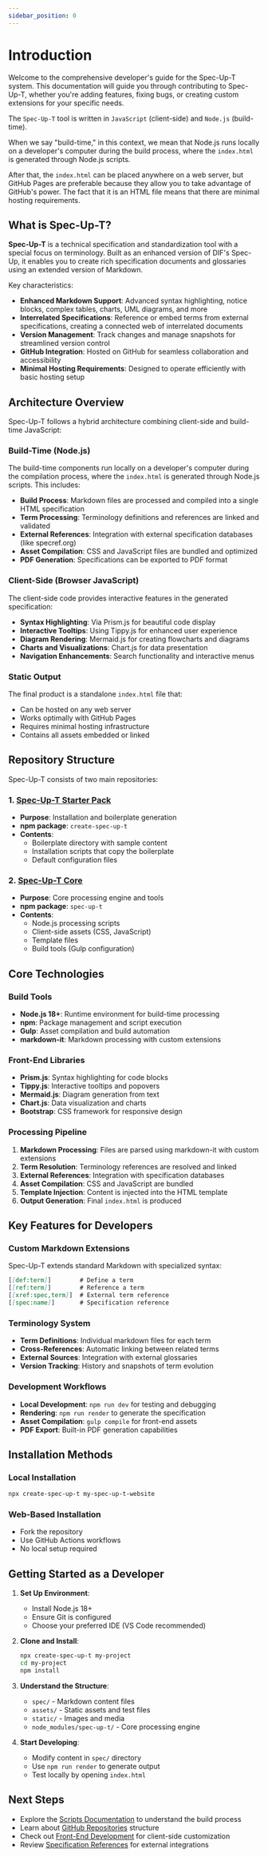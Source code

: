 ```yaml
---
sidebar_position: 0
---
```


# Introduction

Welcome to the comprehensive developer's guide for the Spec-Up-T system. This documentation will guide you through contributing to Spec-Up-T, whether you're adding features, fixing bugs, or creating custom extensions for your specific needs.

The `Spec-Up-T` tool is written in `JavaScript` (client-side) and `Node.js` (build-time).

When we say "build-time," in this context, we mean that Node.js runs locally on a developer's computer during the build process, where the `index.html` is generated through Node.js scripts.

After that, the `index.html` can be placed anywhere on a web server, but GitHub Pages are preferable because they allow you to take advantage of GitHub's power. The fact that it is an HTML file means that there are minimal hosting requirements.

## What is Spec-Up-T?

**Spec-Up-T** is a technical specification and standardization tool with a special focus on terminology. Built as an enhanced version of DIF's Spec-Up, it enables you to create rich specification documents and glossaries using an extended version of Markdown.

Key characteristics:

- **Enhanced Markdown Support**: Advanced syntax highlighting, notice blocks, complex tables, charts, UML diagrams, and more
- **Interrelated Specifications**: Reference or embed terms from external specifications, creating a connected web of interrelated documents
- **Version Management**: Track changes and manage snapshots for streamlined version control
- **GitHub Integration**: Hosted on GitHub for seamless collaboration and accessibility
- **Minimal Hosting Requirements**: Designed to operate efficiently with basic hosting setup

## Architecture Overview

Spec-Up-T follows a hybrid architecture combining client-side and build-time JavaScript:

### Build-Time (Node.js)

The build-time components run locally on a developer's computer during the compilation process, where the `index.html` is generated through Node.js scripts. This includes:

- **Build Process**: Markdown files are processed and compiled into a single HTML specification
- **Term Processing**: Terminology definitions and references are linked and validated
- **External References**: Integration with external specification databases (like specref.org)
- **Asset Compilation**: CSS and JavaScript files are bundled and optimized
- **PDF Generation**: Specifications can be exported to PDF format

### Client-Side (Browser JavaScript)

The client-side code provides interactive features in the generated specification:

- **Syntax Highlighting**: Via Prism.js for beautiful code display
- **Interactive Tooltips**: Using Tippy.js for enhanced user experience
- **Diagram Rendering**: Mermaid.js for creating flowcharts and diagrams
- **Charts and Visualizations**: Chart.js for data presentation
- **Navigation Enhancements**: Search functionality and interactive menus

### Static Output

The final product is a standalone `index.html` file that:

- Can be hosted on any web server
- Works optimally with GitHub Pages
- Requires minimal hosting infrastructure
- Contains all assets embedded or linked

## Repository Structure

Spec-Up-T consists of two main repositories:

### 1. [Spec-Up-T Starter Pack](https://github.com/trustoverip/spec-up-t-starter-pack)

- **Purpose**: Installation and boilerplate generation
- **npm package**: `create-spec-up-t`
- **Contents**:
  - Boilerplate directory with sample content
  - Installation scripts that copy the boilerplate
  - Default configuration files

### 2. [Spec-Up-T Core](https://github.com/trustoverip/spec-up-t)

- **Purpose**: Core processing engine and tools
- **npm package**: `spec-up-t`
- **Contents**:
  - Node.js processing scripts
  - Client-side assets (CSS, JavaScript)
  - Template files
  - Build tools (Gulp configuration)

## Core Technologies

### Build Tools

- **Node.js 18+**: Runtime environment for build-time processing
- **npm**: Package management and script execution
- **Gulp**: Asset compilation and build automation
- **markdown-it**: Markdown processing with custom extensions

### Front-End Libraries

- **Prism.js**: Syntax highlighting for code blocks
- **Tippy.js**: Interactive tooltips and popovers
- **Mermaid.js**: Diagram generation from text
- **Chart.js**: Data visualization and charts
- **Bootstrap**: CSS framework for responsive design

### Processing Pipeline

1. **Markdown Processing**: Files are parsed using markdown-it with custom extensions
2. **Term Resolution**: Terminology references are resolved and linked
3. **External References**: Integration with specification databases
4. **Asset Compilation**: CSS and JavaScript are bundled
5. **Template Injection**: Content is injected into the HTML template
6. **Output Generation**: Final `index.html` is produced

## Key Features for Developers

### Custom Markdown Extensions

Spec-Up-T extends standard Markdown with specialized syntax:

```markdown
[[def:term]]        # Define a term
[[ref:term]]        # Reference a term
[[xref:spec,term]]  # External term reference
[[spec:name]]       # Specification reference
```

### Terminology System

- **Term Definitions**: Individual markdown files for each term
- **Cross-References**: Automatic linking between related terms
- **External Sources**: Integration with external glossaries
- **Version Tracking**: History and snapshots of term evolution

### Development Workflows

- **Local Development**: `npm run dev` for testing and debugging
- **Rendering**: `npm run render` to generate the specification
- **Asset Compilation**: `gulp compile` for front-end assets
- **PDF Export**: Built-in PDF generation capabilities

## Installation Methods

### Local Installation

```bash
npx create-spec-up-t my-spec-up-t-website
```

### Web-Based Installation

- Fork the repository
- Use GitHub Actions workflows
- No local setup required

## Getting Started as a Developer

1. **Set Up Environment**:
   - Install Node.js 18+
   - Ensure Git is configured
   - Choose your preferred IDE (VS Code recommended)

2. **Clone and Install**:

   ```bash
   npx create-spec-up-t my-project
   cd my-project
   npm install
   ```

3. **Understand the Structure**:
   - `spec/` - Markdown content files
   - `assets/` - Static assets and test files
   - `static/` - Images and media
   - `node_modules/spec-up-t/` - Core processing engine

4. **Start Developing**:
   - Modify content in `spec/` directory
   - Use `npm run render` to generate output
   - Test locally by opening `index.html`

## Next Steps

- Explore the [Scripts Documentation](../category/scripts/) to understand the build process
- Learn about [GitHub Repositories](./github-repositories.md) structure
- Check out [Front-End Development](./scripts/scripts-front-end/intro.md) for client-side customization
- Review [Specification References](./spec-references/add-to-specref.md) for external integrations
